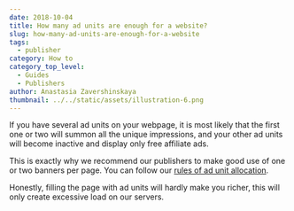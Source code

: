 ```yaml
---
date: 2018-10-04
title: How many ad units are enough for a website?
slug: how-many-ad-units-are-enough-for-a-website
tags:
  - publisher
category: How to
category_top_level:
  - Guides
  - Publishers
author: Anastasia Zavershinskaya
thumbnail: ../../static/assets/illustration-6.png
---
```

If you have several ad units on your webpage, it is most likely that the first one or two will summon all the unique impressions, and your other ad units will become inactive and display only free affiliate ads.

This is exactly why we recommend our publishers to make good use of one or two banners per page. You can follow our [rules of ad unit allocation](https://a-ads.com/blog/2019-06-17-how-to-place-an-ad-unit-code-correctly/). 

Honestly, filling the page with ad units will hardly make you richer, this will only create excessive load on our servers.
